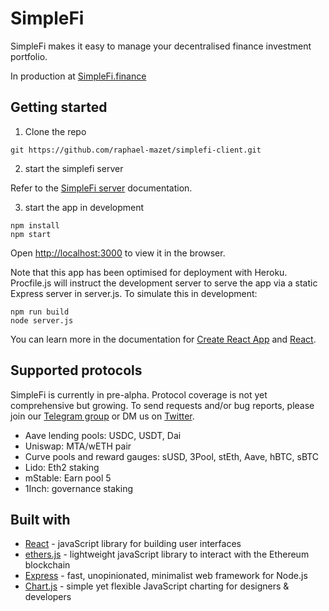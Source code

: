 # SimpleFi

SimpleFi makes it easy to manage your decentralised finance investment portfolio.

In production at [SimpleFi.finance](https://simplefi.finance)


## Getting started

1. Clone the repo

```
git https://github.com/raphael-mazet/simplefi-client.git
```

2. start the simplefi server

Refer to the [SimpleFi server](https://github.com/raphael-mazet/simplefi-server.git) documentation.


3. start the app in development

```
npm install
npm start
```
Open [http://localhost:3000](http://localhost:3000) to view it in the browser.

Note that this app has been optimised for deployment with Heroku. Procfile.js will instruct the development server to serve the app via a static Express server in server.js. To simulate this in development:
```
npm run build
node server.js
```

You can learn more in the documentation for [Create React App](https://facebook.github.io/create-react-app/docs/getting-started) and [React](https://facebook.github.io/create-react-app/docs).

## Supported protocols

SimpleFi is currently in pre-alpha. Protocol coverage is not yet comprehensive but growing. To send requests and/or bug reports, please join our [Telegram group](https://t.me/joinchat/H0UceruS5m_MZeB9) or DM us on [Twitter](https://twitter.com/simplefi_).

* Aave lending pools: USDC, USDT, Dai
* Uniswap: MTA/wETH pair
* Curve pools and reward gauges: sUSD, 3Pool, stEth, Aave, hBTC, sBTC
* Lido: Eth2 staking
* mStable: Earn pool 5
* 1Inch: governance staking

## Built with

* [React](https://reactjs.org/) - javaScript library for building user interfaces
* [ethers.js](https://docs.ethers.io/v5/) - lightweight javaScript library to interact with the Ethereum blockchain
* [Express](https://expressjs.com/) - fast, unopinionated, minimalist web framework for Node.js
* [Chart.js](https://www.chartjs.org/) - simple yet flexible JavaScript charting for designers & developers
